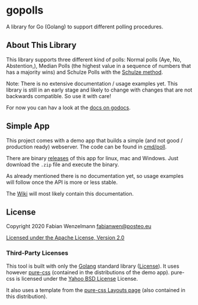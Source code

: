 # gopolls
A library for Go (Golang) to support different polling procedures.

## About This Library
This library supports three different kind of polls: Normal polls (Aye, No, Abstention,),
Median Polls (the highest value in a sequence of numbers that has a majority wins) and
Schulze Polls with the [Schulze method](https://en.wikipedia.org/wiki/Schulze_method).

Note: There is no extensive documentation / usage examples yet.
This library is still in an early stage and likely to change with changes that are
not backwards compatible. So use it with care!

For now you can hav a look at the [docs on godocs](https://godoc.org/github.com/FabianWe/gopolls).

## Simple App
This project comes with a demo app that builds a simple (and not good / production ready) webserver.
The code can be found in [cmd/poll](cmd/poll).

There are binary [releases](releases) of this app for linux, mac and Windows.
Just download the `.zip` file and execute the binary.

As already mentioned there is no documentation yet, so usage examples will follow once the API
is more or less stable.

The [Wiki](https://github.com/FabianWe/gopolls/wiki) will most likely contain this documentation.

## License
Copyright 2020 Fabian Wenzelmann <fabianwen@posteo.eu>

[Licensed under the Apache License, Version 2.0](LICENSE)

### Third-Party Licenses

This tool is built with only the [Golang](https://golang.org) standard library ([License](https://golang.org/LICENSE)).
It uses however [pure-css](https://purecss.io/) (contained in the distributions of the demo app).
pure-css is licensed under the [Yahoo BSD License](https://github.com/pure-css/pure-site/blob/master/LICENSE.md) 
License.

It also uses a template from the [pure-css Layouts page](https://purecss.io/layouts) (also contained
in this distribution).
